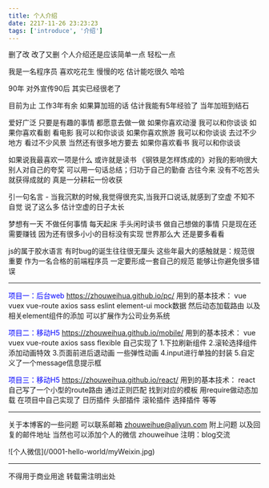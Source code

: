 ```yaml
---
title: 个人介绍
date: 2217-11-26 23:23:23
tags: ['introduce', '介绍']
---
```


删了改 改了又删 个人介绍还是应该简单一点 轻松一点

我是一名程序员 喜欢吃花生 慢慢的吃 估计能吃很久 哈哈

90年 对外宣传90后 其实已经很老了

目前为止 工作3年有余 如果算加班的话 估计我能有5年经验了 当年加班到结石

爱好广泛 只要是有趣的事情 都愿意去做一做
如果你喜欢动漫 我可以和你谈谈
如果你喜欢看剧 看电影 我可以和你谈谈
如果你喜欢旅游 我可以和你谈谈 去过不少地方 看过不少风景 当然还有很多地方要去
如果你喜欢看书 我可以和你谈谈

如果说我最喜欢一项是什么 或许就是读书
《钢铁是怎样炼成的》对我的影响很大 别人对自己的夸奖 可以用一句话总结；归功于自己的勤奋 古往今来 没有不吃苦头就获得成就的 真是一分耕耘一份收获

引一句名言 - 当我沉默的时候,我觉得很充实,当我开口说话,就感到了空虚 
不知不自觉 说了这么多 估计空虚的日子太长

梦想有一天 不做任何事情 每天起床 手头闲时读书 做自己想做的事情
只是现在还需要赚钱 因为还有很多小小的目标没有实现 世界那么大 还是要多看看

js的属于胶水语言 有时bug的诞生往往很无厘头 
这些年最大的感触就是：规范很重要 作为一名合格的前端程序员 一定要形成一套自己的规范 能够让你避免很多错误

----------------

<font color="#0000FF">项目一：后台web https://zhouweihua.github.io/pc/</font> 
用到的基本技术： vue vuex vue-route axios sass eslint element-ui
mock数据 然后动态加载路由 以及相关element组件的添加 可以扩展作为公司业务系统

<font color="#0000FF">项目二：移动H5 https://zhouweihua.github.io/mobile/</font> 
用到的基本技术： vue vuex vue-route axios sass flexible
自己实现了
1.下拉刷新组件
2.滚轮选择组件 添加动画特效 
3.页面前进后退动画 一些弹性动画
4.input进行单独的封装 
5.自定义了一个message信息提示框

<font color="#0000FF">项目三：移动H5 https://zhouweihua.github.io/react/</font> 
用到的基本技术： react 自己写了一个小型的route路由 通过正则匹配 找到对应的模板 用require做动态加载
在项目中自己实现了 日历插件 头部插件 滚轮插件 选择插件 等等

----------------

关于本博客的一些问题 可以联系邮箱 zhouweihue@aliyun.com 附上问题 以及回复的邮件地址
当然也可以添加个人的微信 zhouweihue 注明：blog交流
<div style="width:300px">
![个人微信](/0001-hello-world/myWeixin.jpg)
</div>

----------------
不得用于商业用途 转载需注明出处